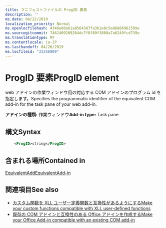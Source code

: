 ```yaml
---
title: マニフェストファイルの ProgID 要素
description: ''
ms.date: 04/22/2019
localization_priority: Normal
ms.openlocfilehash: 4346e80a61a8564387fa3b2e8c5e86886961599e
ms.sourcegitcommit: 7462409209264dc7f8f89f3808a7a6249fcd739e
ms.translationtype: MT
ms.contentlocale: ja-JP
ms.lasthandoff: 04/26/2019
ms.locfileid: "33356909"
---
```

# <a name="progid-element"></a><span data-ttu-id="09f75-102">ProgID 要素</span><span class="sxs-lookup"><span data-stu-id="09f75-102">ProgID element</span></span>

<span data-ttu-id="09f75-103">web アドインの作業ウィンドウ用の対応する COM アドインのプログラム id を指定します。</span><span class="sxs-lookup"><span data-stu-id="09f75-103">Specifies the programmatic identifier of the equivalent COM add-in for the task pane of your web add-in.</span></span>

<span data-ttu-id="09f75-104">**アドインの種類:** 作業ウィンドウ</span><span class="sxs-lookup"><span data-stu-id="09f75-104">**Add-in type:** Task pane</span></span>

## <a name="syntax"></a><span data-ttu-id="09f75-105">構文</span><span class="sxs-lookup"><span data-stu-id="09f75-105">Syntax</span></span>

```XML
    <ProgID>string</ProgID>  
```

## <a name="contained-in"></a><span data-ttu-id="09f75-106">含まれる場所</span><span class="sxs-lookup"><span data-stu-id="09f75-106">Contained in</span></span>

[<span data-ttu-id="09f75-107">EquivalentAdd</span><span class="sxs-lookup"><span data-stu-id="09f75-107">EquivalentAdd-in</span></span>](equivalentaddin.md)

## <a name="see-also"></a><span data-ttu-id="09f75-108">関連項目</span><span class="sxs-lookup"><span data-stu-id="09f75-108">See also</span></span>

- [<span data-ttu-id="09f75-109">カスタム関数を XLL ユーザー定義関数と互換性があるようにする</span><span class="sxs-lookup"><span data-stu-id="09f75-109">Make your custom functions compatible with XLL user-defined functions</span></span>](../../excel/make-custom-functions-compatible-with-xll-udf.md)
- [<span data-ttu-id="09f75-110">既存の COM アドインと互換性のある Office アドインを作成する</span><span class="sxs-lookup"><span data-stu-id="09f75-110">Make your Office Add-in compatible with an existing COM add-in</span></span>](../../develop/make-office-add-in-compatible-with-existing-com-add-in.md)